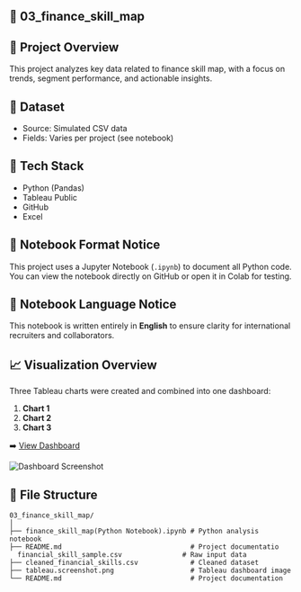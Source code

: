## 🧠 03_finance_skill_map

## 📌 Project Overview
This project analyzes key data related to finance skill map, with a focus on trends, segment performance, and actionable insights.

## 🧮 Dataset
- Source: Simulated CSV data
- Fields: Varies per project (see notebook)

## 🧰 Tech Stack
- Python (Pandas)
- Tableau Public
- GitHub
- Excel

## 📓 Notebook Format Notice
This project uses a Jupyter Notebook (`.ipynb`) to document all Python code.
You can view the notebook directly on GitHub or open it in Colab for testing.

## 📘 Notebook Language Notice
This notebook is written entirely in **English** to ensure clarity for international recruiters and collaborators.

## 📈 Visualization Overview
Three Tableau charts were created and combined into one dashboard:
1. **Chart 1**
2. **Chart 2**
3. **Chart 3**

➡️ [View Dashboard](https://us-east-1.online.tableau.com/#/site/zhenglyu1990-685a75bdca/views/FinanceSkillMap/Sheet1?:iid=1)

![Dashboard Screenshot](dashboard.png)

## 📁 File Structure

```
03_finance_skill_map/
│
├── finance_skill_map(Python Notebook).ipynb # Python analysis notebook
├── README.md                                # Project documentatio
  financial_skill_sample.csv               # Raw input data
├── cleaned_financial_skills.csv             # Cleaned dataset
├── tableau.screenshot.png                   # Tableau dashboard image
└── README.md                                # Project documentation
```
